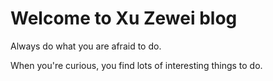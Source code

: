# Welcome to Xu Zewei blog

Always do what you are afraid to do.

When you're curious, you find lots of interesting things to do.
